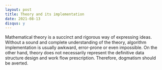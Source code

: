 ```yaml
---
layout: post
title: Theory and its implementation
date: 2021-08-13
disqus: y
---
```


Mathematical theory is a succinct and rigorous way of expressing ideas. Without a sound and complete understanding of the theory, algorithm implementation is usually awkward, error-prone or even impossible. On the other hand, theory does not necessarily represent the definitive data structure design and work flow prescription. Therefore, dogmatism should be averted.
